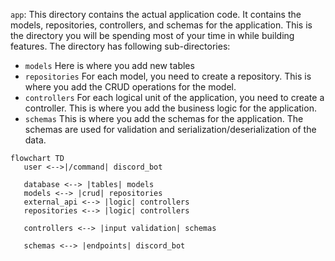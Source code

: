 `app`: This directory contains the actual application code. It contains the models, repositories, controllers, and schemas for the application. This is the directory you will be spending most of your time in while building features. The directory has following sub-directories:

   - `models` Here is where you add new tables
   - `repositories` For each model, you need to create a repository. This is where you add the CRUD operations for the model.
   - `controllers` For each logical unit of the application, you need to create a controller. This is where you add the business logic for the application.
   - `schemas` This is where you add the schemas for the application. The schemas are used for validation and serialization/deserialization of the data.

```mermaid
flowchart TD
   user <-->|/command| discord_bot

   database <--> |tables| models
   models <--> |crud| repositories
   external_api <--> |logic| controllers
   repositories <--> |logic| controllers

   controllers <--> |input validation| schemas

   schemas <--> |endpoints| discord_bot
```
